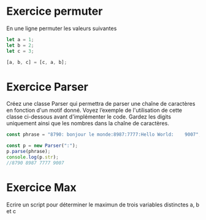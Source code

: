 # Exercice permuter

En une ligne permuter les valeurs suivantes

```js
let a = 1;
let b = 2;
let c = 3;

[a, b, c] = [c, a, b];
```

# Exercice Parser

Créez une classe Parser qui permettra de parser une chaîne de caractères en fonction d'un motif donné. Voyez l’exemple de l'utilisation de cette classe ci-dessous avant d'implémenter le code. Gardez les digits uniquement ainsi que les nombres dans la chaîne de caractères.

```js
const phrase = "8790: bonjour le monde:8987:7777:Hello World:    9007";

const p = new Parser(":");
p.parse(phrase);
console.log(p.str);
//8790 8987 7777 9007
```

# Exercice Max

Ecrire un script pour déterminer le maximun de trois variables distinctes a, b et c
